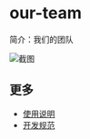 # our-team

简介：我们的团队

![截图](https://img.alicdn.com/tfs/TB1YabDi8fH8KJjy1XbXXbLdXXa-1906-1210.png)

## 更多

* [使用说明](http://gitlab.alibaba-inc.com/ice/notes/issues/830)
* [开发规范](http://gitlab.alibaba-inc.com/ice/notes/issues/830)
